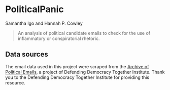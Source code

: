 # PoliticalPanic
Samantha Igo and Hannah P. Cowley

> An analysis of political candidate emails to check for the use of inflammatory or conspiratorial rhetoric.

## Data sources
The email data used in this project were scraped from the [Archive of Political Emails](https://politicalemails.org/), a project of Defending Democracy Together Institute. Thank you to the Defending Democracy Together Institute for providing this resource.
